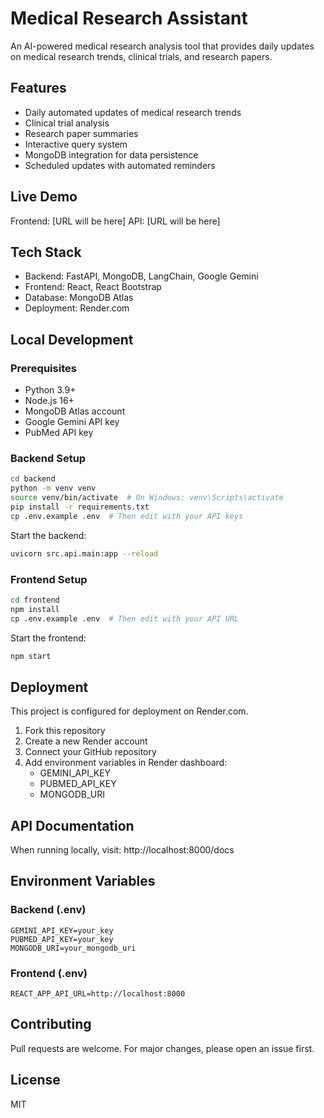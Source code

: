 # Medical Research Assistant

An AI-powered medical research analysis tool that provides daily updates on medical research trends, clinical trials, and research papers.

## Features
- Daily automated updates of medical research trends
- Clinical trial analysis
- Research paper summaries
- Interactive query system
- MongoDB integration for data persistence
- Scheduled updates with automated reminders

## Live Demo
Frontend: [URL will be here]
API: [URL will be here]

## Tech Stack
- Backend: FastAPI, MongoDB, LangChain, Google Gemini
- Frontend: React, React Bootstrap
- Database: MongoDB Atlas
- Deployment: Render.com

## Local Development

### Prerequisites
- Python 3.9+
- Node.js 16+
- MongoDB Atlas account
- Google Gemini API key
- PubMed API key

### Backend Setup
```bash
cd backend
python -m venv venv
source venv/bin/activate  # On Windows: venv\Scripts\activate
pip install -r requirements.txt
cp .env.example .env  # Then edit with your API keys
```

Start the backend:
```bash
uvicorn src.api.main:app --reload
```

### Frontend Setup
```bash
cd frontend
npm install
cp .env.example .env  # Then edit with your API URL
```

Start the frontend:
```bash
npm start
```

## Deployment
This project is configured for deployment on Render.com.

1. Fork this repository
2. Create a new Render account
3. Connect your GitHub repository
4. Add environment variables in Render dashboard:
   - GEMINI_API_KEY
   - PUBMED_API_KEY
   - MONGODB_URI

## API Documentation
When running locally, visit: http://localhost:8000/docs

## Environment Variables

### Backend (.env)
```
GEMINI_API_KEY=your_key
PUBMED_API_KEY=your_key
MONGODB_URI=your_mongodb_uri
```

### Frontend (.env)
```
REACT_APP_API_URL=http://localhost:8000
```

## Contributing
Pull requests are welcome. For major changes, please open an issue first.

## License
MIT
